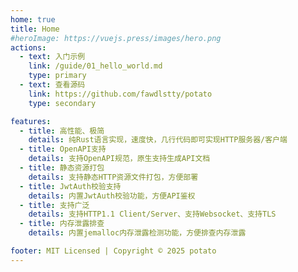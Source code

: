 ```yaml
---
home: true
title: Home
#heroImage: https://vuejs.press/images/hero.png
actions:
  - text: 入门示例
    link: /guide/01_hello_world.md
    type: primary
  - text: 查看源码
    link: https://github.com/fawdlstty/potato
    type: secondary

features:
  - title: 高性能、极简
    details: 纯Rust语言实现，速度快，几行代码即可实现HTTP服务器/客户端
  - title: OpenAPI支持
    details: 支持OpenAPI规范，原生支持生成API文档
  - title: 静态资源打包
    details: 支持静态HTTP资源文件打包，方便部署
  - title: JwtAuth校验支持
    details: 内置JwtAuth校验功能，方便API鉴权
  - title: 支持广泛
    details: 支持HTTP1.1 Client/Server、支持Websocket、支持TLS
  - title: 内存泄露排查
    details: 内置jemalloc内存泄露检测功能，方便排查内存泄露

footer: MIT Licensed | Copyright © 2025 potato
---
```


<!--
npm run docs:build
npm run docs:dev
-->
